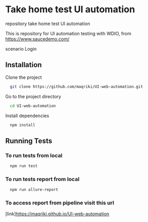 
# Take home test UI automation

repository take home test UI automation

This is repository for UI automation testing with WDIO, from https://www.saucedemo.com/

scenario Login


## Installation

Clone the project

```bash
  git clone https://github.com/maqriki/UI-web-automation.git
```

Go to the project directory

```bash
  cd UI-web-automation
```

Install dependencies

```bash
  npm install
```

## Running Tests

### To run tests from local

```bash
  npm run test
```

### To run tests report from local

```bash
  npm run allure-report
```
### To access report from pipeline visit this url

[link]https://maqriki.github.io/UI-web-automation